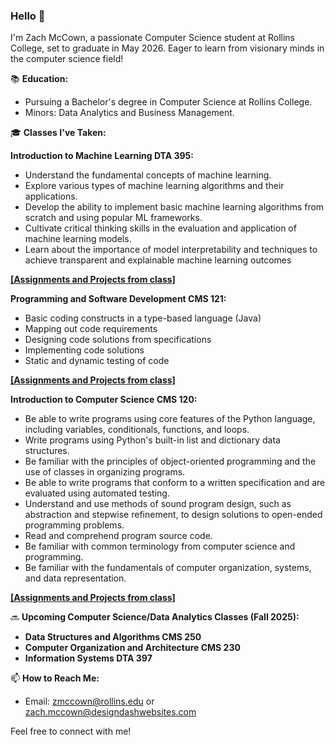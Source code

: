 ### Hello 👋

I'm Zach McCown, a passionate Computer Science student at Rollins College, set to graduate in May 2026. Eager to learn from visionary minds in the computer science field!

📚 **Education:**
- Pursuing a Bachelor's degree in Computer Science at Rollins College.
- Minors: Data Analytics and Business Management.

🎓 **Classes I've Taken:**

**Introduction to Machine Learning DTA 395:**
   - Understand the fundamental concepts of machine learning.
   - Explore various types of machine learning algorithms and their applications.
   - Develop the ability to implement basic machine learning algorithms from scratch and using popular ML frameworks.
   - Cultivate critical thinking skills in the evaluation and application of machine learning models.
   - Learn about the importance of model interpretability and techniques to achieve transparent and explainable machine learning outcomes

   **[[Assignments and Projects from class]](https://github.com/zmccown26/Intro-to-Machine-Learning)**

**Programming and Software Development CMS 121:**
   - Basic coding constructs in a type-based language (Java)
   - Mapping out code requirements
   - Designing code solutions from specifications
   - Implementing code solutions
   - Static and dynamic testing of code

   **[[Assignments and Projects from class]](https://github.com/zmccown26/Programming-and-Software-Development)**

**Introduction to Computer Science CMS 120:**
   - Be able to write programs using core features of the Python language, including variables, conditionals, functions, and loops.
   - Write programs using Python's built-in list and dictionary data structures.
   - Be familiar with the principles of object-oriented programming and the use of classes in organizing programs.
   - Be able to write programs that conform to a written specification and are evaluated using automated testing.
   - Understand and use methods of sound program design, such as abstraction and stepwise refinement, to design solutions to open-ended programming problems.
   - Read and comprehend program source code.
   - Be familiar with common terminology from computer science and programming.
   - Be familiar with the fundamentals of computer organization, systems, and data representation.

   **[[Assignments and Projects from class]](https://github.com/zmccown26/Intro-to-Computer-Science)**

  
🔜 **Upcoming Computer Science/Data Analytics Classes (Fall 2025):**

- **Data Structures and Algorithms CMS 250**
- **Computer Organization and Architecture CMS 230**
- **Information Systems DTA 397**


📫 **How to Reach Me:**
- Email: zmccown@rollins.edu or zach.mccown@designdashwebsites.com

Feel free to connect with me!




